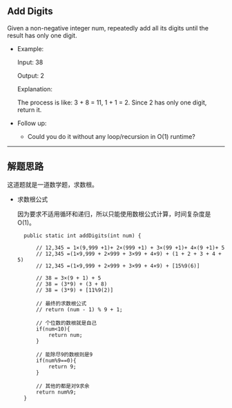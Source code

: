 ## Add Digits

Given a non-negative integer num, repeatedly add all its digits until the result has only one digit.

- Example:

  Input: 38

  Output: 2 

  Explanation: 
  
  The process is like: 3 + 8 = 11, 1 + 1 = 2. 
  Since 2 has only one digit, return it.

- Follow up:

  - Could you do it without any loop/recursion in O(1) runtime?

---

## 解题思路

这道题就是一道数学题，求数根。

- 求数根公式

  因为要求不适用循环和递归，所以只能使用数根公式计算，时间复杂度是O(1)。

  ```
	public static int addDigits(int num) {

		// 12,345 = 1×(9,999 +1)+ 2×(999 +1) + 3×(99 +1)+ 4×(9 +1)+ 5
		// 12,345 =(1×9,999 + 2×999 + 3×99 + 4×9) + (1 + 2 + 3 + 4 + 5)
		// 12,345 =(1×9,999 + 2×999 + 3×99 + 4×9) + [15%9(6)]

		// 38 = 3×(9 + 1) + 5
		// 38 = (3*9) + (3 + 8)
		// 38 = (3*9) + [11%9(2)]
		
        // 最终的求数根公式
        // return (num - 1) % 9 + 1;
		
		// 个位数的数根就是自己
        if(num<10){
            return num;
        }
        
        // 能除尽9的数根则是9
        if(num%9==0){
            return 9;
        }
        
        // 其他的都是对9求余
        return num%9;
	}

  ```